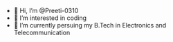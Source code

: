 - 👋 Hi, I’m @Preeti-0310
- 👀 I’m interested in coding
- 🌱 I’m currently persuing my B.Tech in Electronics and Telecommunication

<!---
Preeti-0310/Preeti-0310 is a ✨ special ✨ repository because its `README.md` (this file) appears on your GitHub profile.
You can click the Preview link to take a look at your changes.
--->
